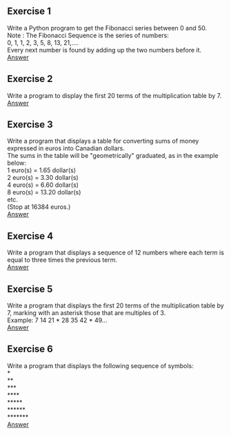 ## Exercise 1  
Write a Python program to get the Fibonacci series between 0 and 50.  
Note : The Fibonacci Sequence is the series of numbers:  
0, 1, 1, 2, 3, 5, 8, 13, 21,....  
Every next number is found by adding up the two numbers before it.  
[Answer](https://github.com/mberriah/python-exercises/blob/main/03-repetitive-instructions/ex03-01.py)  

## Exercise 2  
Write a program to display the first 20 terms of the multiplication table by 7.  
[Answer](https://github.com/mberriah/python-exercises/blob/main/03-repetitive-instructions/ex03-02.py)  

## Exercise 3  
Write a program that displays a table for converting sums of money expressed in euros into Canadian dollars.   
The sums in the table will be "geometrically" graduated, as in the example below:  
1 euro(s) = 1.65 dollar(s)  
2 euro(s) = 3.30 dollar(s)  
4 euro(s) = 6.60 dollar(s)  
8 euro(s) = 13.20 dollar(s)  
etc.  
(Stop at 16384 euros.)  
[Answer](https://github.com/mberriah/python-exercises/blob/main/03-repetitive-instructions/ex03-03.py)  

## Exercise 4  
Write a program that displays a sequence of 12 numbers where each term is equal to three times the previous term.  
[Answer](https://github.com/mberriah/python-exercises/blob/main/03-repetitive-instructions/ex03-04.py)  

## Exercise 5
Write a program that displays the first 20 terms of the multiplication table by 7, marking with an asterisk those that are multiples of 3.  
Example: 7 14 21 * 28 35 42 * 49...  
[Answer](https://github.com/mberriah/python-exercises/blob/main/03-repetitive-instructions/ex03-05.py)  

## Exercise 6
Write a program that displays the following sequence of symbols:  
\*  
\**  
\***  
\****  
\*****  
\******  
\*******  
[Answer](https://github.com/mberriah/python-exercises/blob/main/03-repetitive-instructions/ex03-06.py)  

